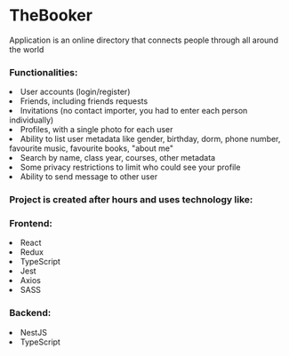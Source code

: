 # TheBooker
Application is an online directory that connects people through all around the world

<h3>Functionalities:</h3>
<li>User accounts (login/register)</li>
<li>Friends, including friends requests</li>
<li>Invitations (no contact importer, you had to enter each person individually)</li>
<li>Profiles, with a single photo for each user</li>
<li>Ability to list user metadata like gender, birthday, dorm, phone number, favourite music, favourite books, "about me"</li>
<li>Search by name, class year, courses, other metadata</li>
<li>Some privacy restrictions to limit who could see your profile</li>
<li>Ability to send message to other user</li>

<h3>Project is created after hours and uses technology like:</h3>
<h3>Frontend:</h3>
<li>React</li>
<li>Redux</li>
<li>TypeScript</li>
<li>Jest</li>
<li>Axios</li>
<li>SASS</li>

<h3>Backend:</h3>
<li>NestJS</li>
<li>TypeScript</li>
